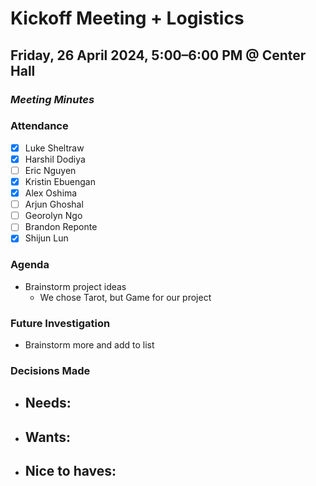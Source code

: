 # Kickoff Meeting + Logistics
## Friday, 26 April 2024, 5:00–6:00 PM @ Center Hall
### _Meeting Minutes_

### Attendance
- [x] Luke Sheltraw
- [x] Harshil Dodiya 
- [ ] Eric Nguyen
- [x] Kristin Ebuengan
- [x] Alex Oshima
- [ ] Arjun Ghoshal
- [ ] Georolyn Ngo
- [ ] Brandon Reponte
- [x] Shijun Lun

### Agenda
- Brainstorm project ideas
  - We chose Tarot, but Game for our project

### Future Investigation
- Brainstorm more and add to list

### Decisions Made
- Needs:
  - 
- Wants:
  - 
- Nice to haves:
  - 